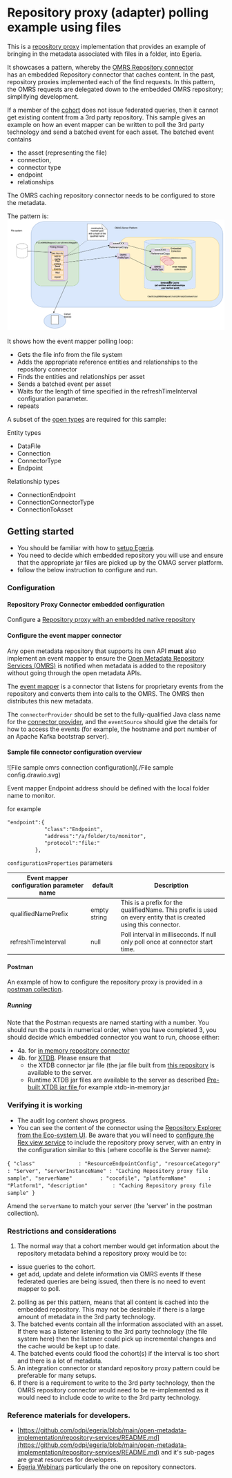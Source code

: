 <!-- SPDX-License-Identifier: CC-BY-4.0 -->
<!-- Copyright Contributors to the Egeria project. -->

# Repository proxy (adapter) polling example using files

This is a [repository proxy](https://egeria-project.org/concepts/repository-proxy/?h=repository) implementation
that provides an example of bringing in the metadata associated with files in a folder, into Egeria.

It showcases a pattern, whereby the [OMRS Repository connector](https://egeria-project.org/concepts/repository-connector/?h=repository+connector)  
has an embedded Repository connector that caches content. In the past, repository proxies implemented each of the find requests.
In this pattern, the OMRS requests are delegated down to the embedded OMRS repository; simplifying development.

If a member of the [cohort](https://egeria-project.org/services/omrs/cohort/?h=cohort) does not issue federated queries,
then it cannot get existing content from a 3rd party repository. This sample gives an example on how an event mapper can be written
to poll the 3rd party technology and send a batched event for each asset. The batched event contains

* the asset (representing the file)
* connection,
* connector type
* endpoint
* relationships

The OMRS caching repository connector needs to be configured to store the metadata.

The pattern is:
![Caching Repository proxy components](File%20sample.drawio.png)

It shows how the event mapper polling loop:
- Gets the file info from the file system
- Adds the appropriate reference entities and relationships to the repository connector
- Finds the entities and relationships per asset
- Sends a batched event per asset
- Waits for the length of time specified in the refreshTimeInterval configuration parameter.
- repeats


A subset of the [open types](https://egeria-project.org/types/) are required for this sample:

Entity types
* DataFile
* Connection
* ConnectorType
* Endpoint

Relationship types
* ConnectionEndpoint
* ConnectionConnectorType
* ConnectionToAsset


## Getting started
- You should be familiar with how to [setup Egeria](https://egeria-project.org/education/egeria-dojo/running-egeria/setup-environment/).
- You need to decide which embedded repository you will use and ensure that the appropriate jar files are picked up by the OMAG server platform.
- follow the below instruction to configure and run.

### Configuration

#### Repository Proxy Connector embedded configuration

Configure a [Repository proxy with an embedded native repository](/connectors/repository/repository-proxy-embedded-repository/)

#### Configure the event mapper connector

Any open metadata repository that supports its own API **must** also implement an event mapper to ensure the [Open Metadata Repository Services (OMRS)](/services/omrs) is notified when metadata is added to the repository without going through the open metadata APIs.

The [event mapper](/concepts/event-mapper-connector) is a connector that listens for proprietary events from the repository and converts them into calls to the OMRS. The OMRS then distributes this new metadata.

The `connectorProvider` should be set to the fully-qualified Java class name for the [connector provider](/concepts/connector-provider), and the `eventSource` should give the details for how to access the events (for example, the hostname and port number of an Apache Kafka bootstrap server).

#### Sample file connector configuration overview
![File sample omrs connection configuration](./File sample config.drawio.svg)


Event mapper Endpoint address should be defined with the local folder name to monitor.

for example 

```
"endpoint":{
            "class":"Endpoint",
            "address":"/a/folder/to/monitor",
            "protocol":"file:"
         },
```

`configurationProperties` parameters

| Event mapper configuration parameter name | default      | Description                                                                                                       |
|------------------------------------------|--------------|-------------------------------------------------------------------------------------------------------------------|
| qualifiedNamePrefix                      | empty string | This is a prefix for the qualifiedName. This prefix is used on every entity that is created using this connector. |
| refreshTimeInterval                      | null         | Poll interval in milliseconds. If null only poll once at connector start time.                                    |


#### Postman
An example of how to configure the repository proxy is provided in a [postman collection](https://github.com/odpi/egeria-connector-repository-file-sample/blob/main/postman/File%20Caching%20Repository%20Proxy%20sample%20-%20with%20variables.postman_collection.json/).

##### Running
Note that the Postman requests are named starting with a number. You should run the posts in numerical order, when you have completed 3,
you should decide which embedded connector you want to run, choose either:

* 4a. for [in memory repository connector](https://egeria-project.org/connectors/repository/in-memory/overview/?h=memory)
* 4b. for [XTDB](https://egeria-project.org/connectors/repository/xtdb/?h=xtdb). Please ensure that
    * the XTDB connector jar file (the jar file built from [this repository](https://github.com/odpi/egeria-connector-xtdb) is available to the server.
    * Runtime XTDB jar files are available to the server as described [Pre-built XTDB jar file ](https://docs.xtdb.com/administration/1.22.0/installing/) for example xtdb-in-memory.jar


### Verifying it is working

* The audit log content shows progress.
* You can see the content of the connector using the [Repository Explorer from the Eco-system UI](https://egeria-project.org/guides/ecosystem-ui/rex-user-guide/?h=repository+explorer). Be aware that you
  will need to [configure the Rex view service](https://egeria-project.org/guides/admin/servers/configuring-a-view-server/?h=view+server+configuration#integration-view-services)
  to include the repository proxy server, with an entry in the configuration similar to this (where cocofile is the Server name):

`{
"class"              : "ResourceEndpointConfig",
"resourceCategory"   : "Server",
"serverInstanceName" : "Caching Repository proxy file sample",
"serverName"         : "cocofile",
"platformName"       : "Platform1",
"description"        : "Caching Repository proxy file sample"
}`

Amend the `serverName` to match your server (the 'server' in the postman collection).

### Restrictions and considerations
1) The normal way that a cohort member would get information about the repository metadata
   behind a repository proxy would be to:
* issue gueries to the cohort.
* get add, update and delete information via OMRS events
  If these federated queries are being issued, then there is no need to event mapper to poll.
2) polling as per this pattern, means that all content is cached into the embedded repository. This
   may not be desirable if there is a large amount of metadata in the 3rd party technology.
3) The batched events contain all the information associated with an asset. If there was a listener listening to the
   3rd party technology (the file system here) then the listener could pick up incremental changes and
   the cache would be kept up to date.
4) The batched events could flood the cohort(s) if the interval is too short and there is a lot of metadata.
5) An integration connector or standard repository proxy pattern could be preferable for many setups.
6) If there is a requirement to write to the 3rd party technology, then the OMRS repository connector
   would need to be re-implemented as it would need to include code to write to the 3rd party technology.


### Reference materials for developers.

* [https://github.com/odpi/egeria/blob/main/open-metadata-implementation/repository-services/README.md](https://github.com/odpi/egeria/blob/main/open-metadata-implementation/repository-services/README.md)
  and it's sub-pages are great resources for developers.
* [Egeria Webinars](https://wiki.lfaidata.foundation/display/EG/Egeria+Webinar+program) particularly the one on repository connectors.
